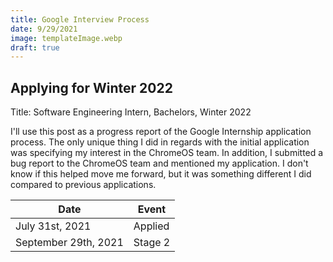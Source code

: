 ```yaml
---
title: Google Interview Process
date: 9/29/2021
image: templateImage.webp
draft: true
---
```


## Applying for Winter 2022
Title: Software Engineering Intern, Bachelors, Winter 2022

I'll use this post as a progress report of the Google Internship application process. The only unique thing I did in regards with the initial application was specifying my interest in the ChromeOS team. In addition, I submitted a bug report to the ChromeOS team and mentioned my application. I don't know if this helped move me forward, but it was something different I did compared to previous applications. 

| Date                                | Event   |
|-------------------------------------|---------|
| July 31<super>st</super>, 2021      | Applied |
| September 29<super>th</super>, 2021 | Stage 2 |
